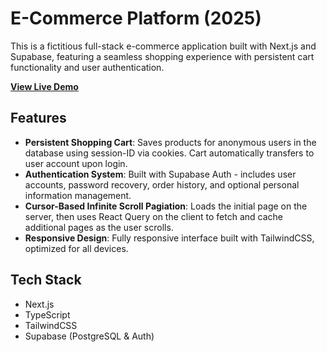 # E-Commerce Platform (2025)

This is a fictitious full-stack e-commerce application built with Next.js and Supabase, featuring a seamless shopping experience with persistent cart functionality and user authentication.

[**View Live Demo**](https://e-commerce-next-js-coral.vercel.app)

## Features

- **Persistent Shopping Cart**: Saves products for anonymous users in the database using session-ID via cookies. Cart automatically transfers to user account upon login.
- **Authentication System**: Built with Supabase Auth - includes user accounts, password recovery, order history, and optional personal information management.
- **Cursor-Based Infinite Scroll Pagiation**: Loads the initial page on the server, then uses React Query on the client to fetch and cache additional pages as the user scrolls.
- **Responsive Design**: Fully responsive interface built with TailwindCSS, optimized for all devices.

## Tech Stack

- Next.js
- TypeScript
- TailwindCSS
- Supabase (PostgreSQL & Auth)






